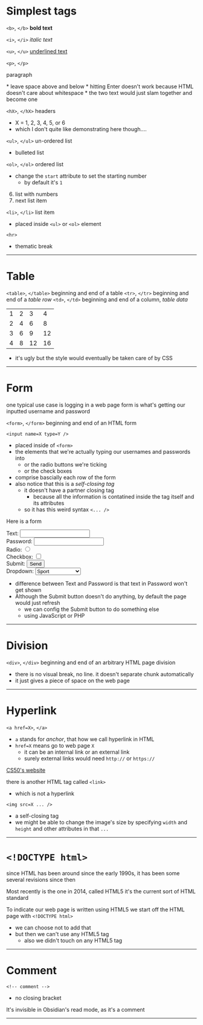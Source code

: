 # Simplest tags

`<b>`, `</b>`
<b>bold text</b>

`<i>`, `</i>`
<i>italic text</i>

`<u>`, `</u>`
<u>underlined text</u>

`<p>`, `</p>`
<p>paragraph</p>
* leave space above and below
* hitting Enter doesn't work because HTML doesn't care about whitespace
	* the two text would just slam together and become one

`<hX>`, `</hX>`
headers
* X = 1, 2, 3, 4, 5, or 6
* which I don't quite like demonstrating here though....

`<ul>`, `</ul>`
un-ordered list
<ul><li>bulleted list</li></ul>

`<ol>`, `</ol>`
ordered list
* change the `start` attribute to set the starting number
	* by default it's `1`
<ol start=6><li>list with numbers</li><li>next list item</li></ol>

`<li>`, `</li>`
list item
* placed inside `<ul>` or `<ol>` element

`<hr>`
* thematic break
<hr style="margin-top: 0.5em;">

# Table

`<table>`, `</table>`
beginning and end of a table
`<tr>`, `</tr>`
beginning and end of a *table row*
`<td>`, `</td>`
beginning and end of a column, *table data*

<table>
	<tr>
		<td>1</td>
		<td>2</td>
		<td>3</td>
		<td>4</td>
	</tr>
	<tr>
		<td>2</td>
		<td>4</td>
		<td>6</td>
		<td>8</td>
	</tr>
	<tr>
		<td>3</td>
		<td>6</td>
		<td>9</td>
		<td>12</td>
	</tr>
	<tr>
		<td>4</td>
		<td>8</td>
		<td>12</td>
		<td>16</td>
	</tr>
</table>

* it's ugly but the style would eventually be taken care of by CSS
___

# Form

one typical use case is logging in a web page
form is what's getting our inputted username and password

`<form>`, `</form>`
beginning and end of an HTML form

`<input name=X type=Y />`
* placed inside of `<form>`
* the elements that we're actually typing our usernames and passwords into
	* or the radio buttons we're ticking
	* or the check boxes
* comprise bascially each row of the form
* also notice that this is a *self-closing tag*
	* it doesn't have a partner closing tag
		* because all the information is contatined inside the tag itself and its attributes
	* so it has this weird syntax `<... />`

Here is a form
<div>
	<form>
		Text: <input name="a" type="text" /><br/>
		Password: <input name="b" type="password" /><br/>
		Radio: <input name="c" type="radio" /><br/>
		Checkbox: <input name="d" type="checkbox" /><br/>
		Submit: <input name="e" type="submit" value="Send" /><br/>
		Dropdown:
		<select>
			<option disable selected>Sport</option>
			<option>Basketball</option>
			<option>Soccer</option>
			<option>Ultimate Frisbee</option>
		</select>
	</form>
</div>

* difference between Text and Password is that text in Password won't get shown
* Although the Submit button doesn't do anything, by default the page would just refresh
	* we can config the Submit button to do something else
	* using JavaScript or PHP
___

# Division

`<div>`, `</div>`
beginning and end of an arbitrary HTML page division
* there is no visual break, no line. it doesn't separate chunk automatically
* it just gives a piece of space on the web page
___

# Hyperlink

`<a href=X>`, `</a>`
* `a` stands for *anchor*, that how we call hyperlink in HTML
* `href=X` means go to web page `X`
	* it can be an internal link or an external link
	* surely external links would need `http://` or `https://`

<a href="https://cs50.harvard.edu">CS50's website</a>

there is another HTML tag called `<link>`
* which is not a hyperlink

`<img src=X ... />`
* a self-closing tag
* we might be able to change the image's size by specifying `width` and `height` and other attributes in that `...`
___

# `<!DOCTYPE html>`

since HTML has been around since the early 1990s,
it has been some several revisions since then

Most recently is the one in 2014, called HTML5
it's the current sort of HTML standard

To indicate our web page is written using HTML5
we start off the HTML page with `<!DOCTYPE html>`
* we can choose not to add that
* but then we can't use any HTML5 tag
	* also we didn't touch on any HTML5 tag
___

# Comment

`<!-- comment -->`
* no closing bracket

<!-- This is a comment -->
It's invisible in Obsidian's read mode, as it's a comment
___
